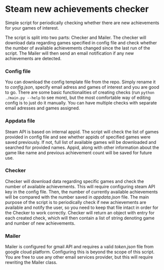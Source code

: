 # Steam new achievements checker
Simple script for periodically checking whether there are new achievements for your games of interest.

The script is split into two parts: Checker and Mailer. The checker will download data regarding games specified in config file and check whether the number of available achievements changed since the last run of the script. The Mailer will then send an email notification if any new achievements are detected.

### Config file
You can download the config template file from the repo. Simply rename it to *config.json*, specify email adress and games of interest and you are good to go. There are some basic functionalities of creating checks (run `python ./main.py --help` to see more), but the most comfortable way of editing config is to just do it manually. You can have multiple checks with separate email adresses and games assigned.

### Appdata file
Steam API is based on internal appid. The script will check the list of games provided in config file and see whether appids of specified games were saved previously. If not, full list of available games will be downloaded and searched for provided names. Appid, along with other information about the game like name and previous achievement count will be saved for future use.

### Checker
Checker will download data regarding specific games and check the number of available achievements. This will require configuring steam API key in the config file. Then, the number of currently available achievements will be compared with the number saved in *appdata.json* file. The main purpose of the script is to periodically check if new achievements are available and notify the user, so you need to keep that file intact in order for the Checker to work correctly. Checker will return an object with entry for each created check, which will then contain a list of string denoting game and number of new achievements.

### Mailer
Mailer is configured for gmail API and requires a valid *token.json* file from google cloud platform. Configuring this is beyond the scope of this script. You are free to use any other email services provider, but this will require rewriting the Mailer class.
